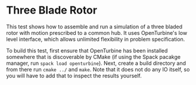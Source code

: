 # Three Blade Rotor

This test shows how to assemble and run a simulation of a three bladed rotor with motion prescribed to a common hub.
It uses OpenTurbine's low level interface, which allows unlimited flexibility in problem specification.

To build this test, first ensure that OpenTurbine has been installed somewhere that is discoverable by CMake (if using the Spack pacakge manager, run `spack load openturbine`).
Next, create a build directory and from there run `cmake ../` and `make`.
Note that it does not do any IO itself, so you will have to add that to inspect the results yourself.
